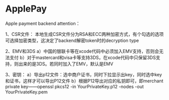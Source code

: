 # ApplePay

Apple payment backend attention：

1、CSR文件：
本地生成CSR文件分为RSA和ECC两种加密方式，有个勾选的选项可选择加密类型，这决定了backend解密token时的decryption type

2、EMV和3DS
a）中国的银联卡等在xcode代码中必须加入EMV支持，否则会无法支付
b）对于mastercard和visa卡等支持3DS，在xcode代码中只保留3DS支持，则出来的是3DS。若同时加入了EMV，默认是EMV

3、密钥：
a）导出p12文件：选中商户证书，同时下拉显示出key，同时选中key和证书，这样才可以导出P12文件
b）根据P12导出对应的私钥即可，即merchant private key——openssl pkcs12 -in YourPrivateKey.p12 -nodes -out YourPrivateKey.pem

